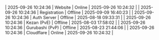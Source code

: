 | 2025-09-26 10:24:36 | Website | Online | 2025-09-26 10:24:32 |
| 2025-09-26 10:24:36 | Registration | Offline | 2025-09-09 16:40:23 |
| 2025-09-26 10:24:36 | Auth Server | Offline | 2025-08-18 09:33:31 |
| 2025-09-26 10:24:36 | Kezan (PvE) | Offline | 2025-08-03 17:58:02 |
| 2025-09-26 10:24:36 | Gurubashi (PvP) | Offline | 2025-08-23 21:44:06 |
| 2025-09-26 10:24:36 | Cloudflare | Online | 2025-09-26 10:24:32 |

